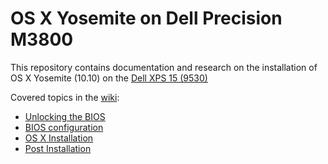 OS X Yosemite on Dell Precision M3800
====================================

This repository contains documentation and research on the installation of OS X Yosemite (10.10) on the [Dell XPS 15 (9530)](http://www.dell.com/us/business/p/precision-m3800-workstation/pd) 

Covered topics in the [wiki](https://github.com/AustinSMU/PRECISION-M3800-OSX/wiki):

  * [Unlocking the BIOS](https://github.com/AustinSMU/PRECISION-M3800-OSX/wiki/Unlocking%20the%20BIOS)
  * [BIOS configuration](https://github.com/AustinSMU/PRECISION-M3800-OSX/wiki/BIOS%20Configuration)
  * [OS X Installation](https://github.com/AustinSMU/PRECISION-M3800-OSX/wiki/Installation)
  * [Post Installation](https://github.com/AustinSMU/PRECISION-M3800-OSX/wiki/Post%20Installation)
